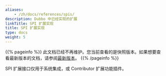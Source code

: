 ```yaml
---
aliases:
    - /zh/docs/references/spis/
description: Dubbo 中已经实现的扩展
linkTitle: SPI 扩展实现
title: SPI 扩展实现
type: docs
weight: 5
---
```



{{% pageinfo %}} 此文档已经不再维护。您当前查看的是快照版本。如果想要查看最新版本的文档，请参阅[最新版本](/zh-cn/docs3-v2/java-sdk/reference-manual/spi/)。
{{% /pageinfo %}}

SPI 扩展接口仅用于系统集成，或 Contributor 扩展功能插件。